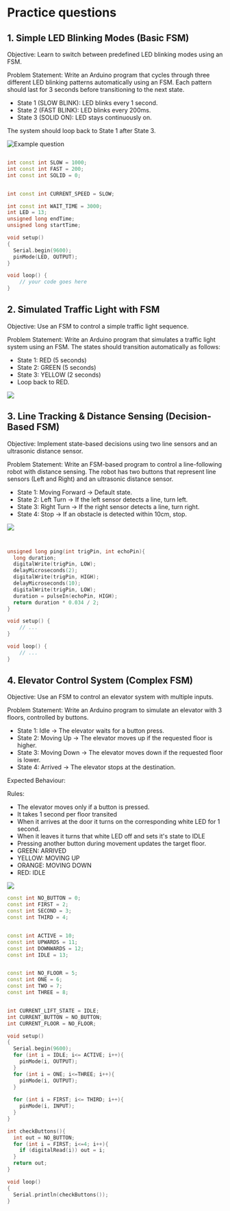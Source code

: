 # Practice questions

## 1. Simple LED Blinking Modes (Basic FSM)

Objective: Learn to switch between predefined LED blinking modes using an FSM.

Problem Statement:
Write an Arduino program that cycles through three different LED blinking patterns automatically using an FSM. Each pattern should last for 3 seconds before transitioning to the next state.

- State 1 (SLOW BLINK): LED blinks every 1 second.
- State 2 (FAST BLINK): LED blinks every 200ms.
- State 3 (SOLID ON): LED stays continuously on.

The system should loop back to State 1 after State 3.

![Example question](./ArduinoC/images/FSM.Q1/FSM.Q1.gif)

```cpp

int const int SLOW = 1000;
int const int FAST = 200;
int const int SOLID = 0;


int const int CURRENT_SPEED = SLOW;

int const int WAIT_TIME = 3000;
int LED = 13;
unsigned long endTime;
unsigned long startTime;

void setup()
{
  Serial.begin(9600);
  pinMode(LED, OUTPUT);
}

void loop() {
    // your code goes here
}

```

## 2. Simulated Traffic Light with FSM

Objective: Use an FSM to control a simple traffic light sequence.

Problem Statement:
Write an Arduino program that simulates a traffic light system using an FSM. The states should transition automatically as follows:

- State 1: RED (5 seconds)
- State 2: GREEN (5 seconds)
- State 3: YELLOW (2 seconds)
- Loop back to RED.

![](assets/2025-03-02-15-30-56.png)

## 3. Line Tracking & Distance Sensing (Decision-Based FSM)

Objective: Implement state-based decisions using two line sensors and an ultrasonic distance sensor.

Problem Statement:
Write an FSM-based program to control a line-following robot with distance sensing. The robot has two buttons that represent line sensors (Left and Right) and an ultrasonic distance sensor.

- State 1: Moving Forward → Default state.
- State 2: Left Turn → If the left sensor detects a line, turn left.
- State 3: Right Turn → If the right sensor detects a line, turn right.
- State 4: Stop → If an obstacle is detected within 10cm, stop.

![](assets/2025-03-02-15-33-24.png)

```cpp


unsigned long ping(int trigPin, int echoPin){
  long duration;
  digitalWrite(trigPin, LOW);
  delayMicroseconds(2);
  digitalWrite(trigPin, HIGH);
  delayMicroseconds(10);
  digitalWrite(trigPin, LOW);
  duration = pulseIn(echoPin, HIGH);
  return duration * 0.034 / 2; 
}

void setup() {
    // ...
}

void loop() {
    // ...
}

```

## 4. Elevator Control System (Complex FSM)

Objective: Use an FSM to control an elevator system with multiple inputs.

Problem Statement:
Write an Arduino program to simulate an elevator with 3 floors, controlled by buttons.

- State 1: Idle → The elevator waits for a button press.
- State 2: Moving Up → The elevator moves up if the requested floor is higher.
- State 3: Moving Down → The elevator moves down if the requested floor is lower.
- State 4: Arrived → The elevator stops at the destination.

Expected Behaviour:

Rules:

- The elevator moves only if a button is pressed.
- It takes 1 second per floor transited
- When it arrives at the door it turns on the corresponding white LED for 1 second.
- When it leaves it turns that white LED off and sets it's state to IDLE
- Pressing another button during movement updates the target floor.
- GREEN: ARRIVED
- YELLOW: MOVING UP
- ORANGE: MOVING DOWN
- RED: IDLE

![](assets/2025-03-02-16-14-50.png)

```cpp
const int NO_BUTTON = 0;
const int FIRST = 2;
const int SECOND = 3;
const int THIRD = 4;


const int ACTIVE = 10;
const int UPWARDS = 11;
const int DOWNWARDS = 12;
const int IDLE = 13;


const int NO_FLOOR = 5;
const int ONE = 6;
const int TWO = 7;
const int THREE = 8;


int CURRENT_LIFT_STATE = IDLE;
int CURRENT_BUTTON = NO_BUTTON;
int CURRENT_FLOOR = NO_FLOOR;

void setup()
{
  Serial.begin(9600);
  for (int i = IDLE; i<= ACTIVE; i++){
    pinMode(i, OUTPUT);
  }
  for (int i = ONE; i<=THREE; i++){
    pinMode(i, OUTPUT);
  }
  
  for (int i = FIRST; i<= THIRD; i++){
    pinMode(i, INPUT);
  }
}

int checkButtons(){
  int out = NO_BUTTON;
  for (int i = FIRST; i<=4; i++){
    if (digitalRead(i)) out = i;
  }
  return out;
}

void loop()
{
  Serial.println(checkButtons());
}
```
